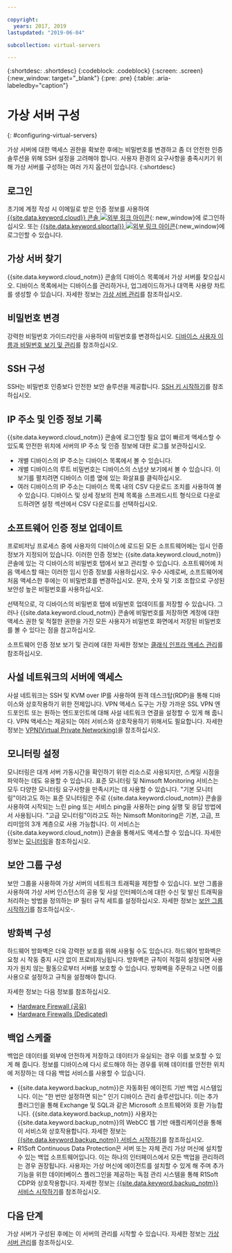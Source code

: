 ```yaml
---

copyright:
  years: 2017, 2019
lastupdated: "2019-06-04"

subcollection: virtual-servers

---
```


{:shortdesc: .shortdesc}
{:codeblock: .codeblock}
{:screen: .screen}
{:new_window: target="_blank"}
{:pre: .pre}
{:table: .aria-labeledby="caption"}


# 가상 서버 구성
{: #configuring-virtual-servers}

가상 서버에 대한 액세스 권한을 확보한 후에는 비밀번호를 변경하고 좀 더 안전한 인증 솔루션을 위해 SSH 설정을 고려해야 합니다. 사용자 환경의 요구사항을 충족시키기 위해 가상 서버를 구성하는 여러 가지 옵션이 있습니다.
{:shortdesc}

## 로그인
초기에 계정 작성 시 이메일로 받은 인증 정보를 사용하여 [{{site.data.keyword.cloud}} 콘솔 ![외부 링크 아이콘](../icons/launch-glyph.svg "외부 링크 아이콘")](https://cloud.ibm.com/classic?){: new_window}에 로그인하십시오. 또는 [{{site.data.keyword.slportal}} ![외부 링크 아이콘](../../icons/launch-glyph.svg "외부 링크 아이콘")](https://control.softlayer.com/){:new_window}에 로그인할 수 있습니다.

## 가상 서버 찾기
{{site.data.keyword.cloud_notm}} 콘솔의 디바이스 목록에서 가상 서버를 찾으십시오. 디바이스 목록에서는 디바이스를 관리하거나, 업그레이드하거나 대역폭 사용량 차트를 생성할 수 있습니다. 자세한 정보는 [가상 서버 관리](/docs/vsi?topic=virtual-servers-managing-virtual-servers#managing-virtual-servers)를 참조하십시오.

## 비밀번호 변경
강력한 비밀번호 가이드라인을 사용하여 비밀번호를 변경하십시오. [디바이스 사용자 이름과 비밀번호 보기 및 관리](/docs/vsi?topic=virtual-servers-view-update-user-name-password-for-device#view-update-user-name-password-for-device)를 참조하십시오.

## SSH 구성
SSH는 비밀번호 인증보다 안전한 보안 솔루션을 제공합니다. [SSH 키 시작하기](/docs/infrastructure/ssh-keys?topic=ssh-keys-getting-started-tutorial#getting-started-tutorial)를 참조하십시오.

## IP 주소 및 인증 정보 기록
{{site.data.keyword.cloud_notm}} 콘솔에 로그인할 필요 없이 빠르게 액세스할 수 있도록 안전한 위치에 서버의 IP 주소 및 인증 정보에 대한 로그를 보관하십시오.
- 개별 디바이스의 IP 주소는 디바이스 목록에서 볼 수 있습니다.
- 개별 디바이스의 루트 비밀번호는 디바이스의 스냅샷 보기에서 볼 수 있습니다. 이 보기를 펼치려면 디바이스 이름 옆에 있는 화살표를 클릭하십시오.
- 여러 디바이스의 IP 주소는 디바이스 목록 내의 CSV 다운로드 조치를 사용하여 볼 수 있습니다. 디바이스 및 상세 정보의 전체 목록을 스프레드시트 형식으로 다운로드하려면 설정 섹션에서 CSV 다운로드를 선택하십시오.

## 소프트웨어 인증 정보 업데이트
프로비저닝 프로세스 중에 사용자의 디바이스에 로드된 모든 소프트웨어에는 임시 인증 정보가 지정되어 있습니다. 이러한 인증 정보는 {{site.data.keyword.cloud_notm}} 콘솔에 있는 각 디바이스의 비밀번호 탭에서 보고 관리할 수 있습니다. 소프트웨어에 처음 액세스할 때는 이러한 임시 인증 정보를 사용하십시오. 우수 사례로써, 소프트웨어에 처음 액세스한 후에는 이 비밀번호를 변경하십시오. 문자, 숫자 및 기호 조합으로 구성된 보안성 높은 비밀번호를 사용하십시오.

선택적으로, 각 디바이스의 비밀번호 탭에 비밀번호 업데이트를 저장할 수 있습니다. 그러나 {{site.data.keyword.cloud_notm}} 콘솔에 비밀번호를 저장하면 계정에 대한 액세스 권한 및 적절한 권한을 가진 모든 사용자가 비밀번호 화면에서 저장된 비밀번호를 볼 수 있다는 점을 참고하십시오.

소프트웨어 인증 정보 보기 및 관리에 대한 자세한 정보는 [클래식 인프라 액세스 관리](/docs/vsi?topic=iam-mngclassicinfra)를 참조하십시오.

## 사설 네트워크의 서버에 액세스
사설 네트워크는 SSH 및 KVM over IP를 사용하여 원격 데스크탑(RDP)을 통해 디바이스와 상호작용하기 위한 전제입니다. VPN 액세스 도구는 가장 가까운 SSL VPN 엔드포인트 또는 원하는 엔드포인트에 대해 사설 네트워크 연결을 설정할 수 있게 해 줍니다. VPN 액세스는 제공되는 여러 서비스와 상호작용하기 위해서도 필요합니다. 자세한 정보는 [VPN(Virtual Private Networking)](/docs/infrastructure/iaas-vpn?topic=VPN-gettingstarted-with-virtual-private-networking)을 참조하십시오.

## 모니터링 설정
모니터링은 대개 서버 가동시간을 확인하기 위한 리소스로 사용되지만, 스케일 시점을 파악하는 데도 유용할 수 있습니다. 표준 모니터링 및 Nimsoft Monitoring 서비스는 모두 다양한 모니터링 요구사항을 만족시키는 데 사용할 수 있습니다. "기본 모니터링"이라고도 하는 표준 모니터링은 주로 {{site.data.keyword.cloud_notm}} 콘솔을 사용하여 시작되는 느린 ping 또는 서비스 ping을 사용하는 ping 실행 및 응답 방법에서 사용됩니다. "고급 모니터링"이라고도 하는 Nimsoft Monitoring은 기본, 고급, 프리미엄의 3개 계층으로 사용 가능합니다. 이 서비스는 {{site.data.keyword.cloud_notm}} 콘솔을 통해서도 액세스할 수 있습니다. 자세한 정보는 [모니터링](/docs/infrastructure/SLmonitoring?topic=slmonitoring-monitoring#monitoring)을 참조하십시오.

## 보안 그룹 구성
보안 그룹을 사용하여 가상 서버의 네트워크 트래픽을 제한할 수 있습니다. 보안 그룹을 사용하여 가상 서버 인스턴스의 공용 및 사설 인터페이스에 대한 수신 및 발신 트래픽을 처리하는 방법을 정의하는 IP 필터 규칙 세트를 설정하십시오. 자세한 정보는 [보안 그룹 시작하기](/docs/infrastructure/security-groups?topic=security-groups-getting-started)를 참조하십시오-.

## 방화벽 구성
하드웨어 방화벽은 더욱 강력한 보호를 위해 사용될 수도 있습니다. 하드웨어 방화벽은 요청 시 작동 중지 시간 없이 프로비저닝됩니다. 방화벽은 규칙이 적절히 설정되면 사용자가 원치 않는 활동으로부터 서버를 보호할 수 있습니다. 방화벽을 주문하고 나면 이를 사용으로 설정하고 규칙을 설정해야 합니다.

자세한 정보는 다음 정보를 참조하십시오.

* [Hardware Firewall (공유)](/docs/infrastructure/hardware-firewall-shared?topic=hardware-firewall-shared-about-hardware-firewall-shared-)
* [Hardware Firewalls (Dedicated)](/docs/infrastructure/hardware-firewall-dedicated?topic=hardware-firewall-dedicated-about-the-hardware-firewall-dedicated-)

## 백업 스케줄
백업은 데이터를 외부에 안전하게 저장하고 데이터가 유실되는 경우 이를 보호할 수 있게 해 줍니다. 정보를 디바이스에 다시 로드해야 하는 경우를 위해 데이터를 안전한 위치에 저장하는 데 다음 백업 서비스를 사용할 수 있습니다.
- {{site.data.keyword.backup_notm}}은 자동화된 에이전트 기반 백업 시스템입니다. 이는 "한 번만 설정하면 되는" 인기 디바이스 관리 솔루션입니다. 이는 추가 플러그인을 통해 Exchange 및 SQL과 같은 Microsoft 소프트웨어와 호환 가능합니다. {{site.data.keyword.backup_notm}} 사용자는 {{site.data.keyword.backup_notm}}의 WebCC 웹 기반 애플리케이션을 통해 이 서비스와 상호작용합니다. 자세한 정보는 [{{site.data.keyword.backup_notm}} 서비스 시작하기](/docs/infrastructure/Backup?topic=Backup-getting-started)를 참조하십시오.
- R1Soft Continuous Data Protection은 서버 또는 자체 관리 가상 머신에 설치할 수 있는 백업 소프트웨어입니다. 이는 하나의 인터페이스에서 모든 백업을 관리하려는 경우 권장됩니다. 사용자는 가상 머신에 에이전트를 설치할 수 있게 해 주며 추가 기능을 위한 데이터베이스 플러그인을 제공하는 독점 관리 시스템을 통해 R1Soft CDP와 상호작용합니다. 자세한 정보는 [{{site.data.keyword.backup_notm}} 서비스 시작하기](/docs/infrastructure/Backup?topic=Backup-getting-started)를 참조하십시오.

## 다음 단계
가상 서버가 구성된 후에는 이 서버의 관리를 시작할 수 있습니다. 자세한 정보는 [가상 서버 관리](/docs/vsi?topic=virtual-servers-managing-virtual-servers#managing-virtual-servers)를 참조하십시오.
